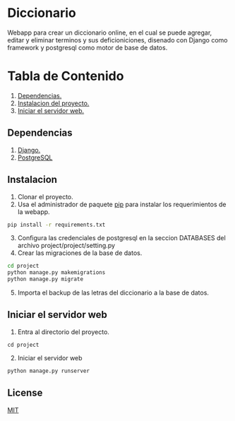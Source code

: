# Diccionario

Webapp para crear un diccionario online, en el cual se puede agregar, editar y eliminar terminos y sus deficioniciones, disenado con Django como framework y postgresql como motor de base de datos.

# Tabla de Contenido
1. [Dependencias.](#)
2. [Instalacion del proyecto.](#Intalacion)
3. [Iniciar el servidor web.](#Iniciar-el-servidor-web)

## Dependencias
1. [Django.](#https://www.djangoproject.com/)
2. [PostgreSQL](#https://www.postgresql.org/)

## Instalacion
1. Clonar el proyecto.
2. Usa el administrador de paquete [pip](https://pip.pypa.io/en/stable/) para instalar los requerimientos de la webapp.

```bash
pip install -r requirements.txt
```
3. Configura las credenciales de postgresql en la seccion DATABASES del archivo project/project/setting.py
4. Crear las migraciones de la base de datos.
```bash
cd project
python manage.py makemigrations
python manage.py migrate
```
5. Importa el backup de las letras del diccionario a la base de datos.

## Iniciar el servidor web
1. Entra al directorio del proyecto.
```
cd project
```
2. Iniciar el servidor web
```bash
python manage.py runserver
```

## License
[MIT](https://choosealicense.com/licenses/mit/)
